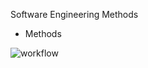 
Software Engineering Methods

- Methods

![workflow](https://github.com/<UserName>/<RepositoryName>/actions/workflows/main.yml/badge.svg)

